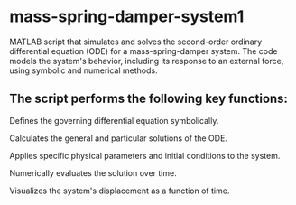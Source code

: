 # mass-spring-damper-system1
MATLAB script that simulates and solves the second-order ordinary differential equation (ODE) for a mass-spring-damper system. The code models the system's behavior, including its response to an external force, using symbolic and numerical methods.

## The script performs the following key functions:

Defines the governing differential equation symbolically.

Calculates the general and particular solutions of the ODE.

Applies specific physical parameters and initial conditions to the system.

Numerically evaluates the solution over time.

Visualizes the system's displacement as a function of time.
